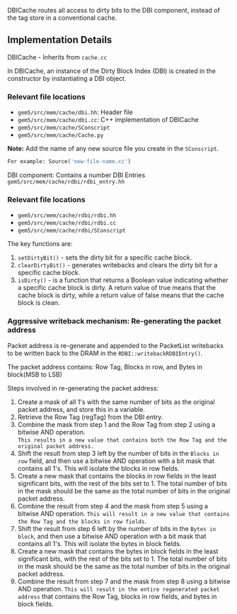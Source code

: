 DBICache routes all access to dirty bits to the DBI component, instead of the tag store in a conventional cache.   

## Implementation Details

DBICache - Inherits from `cache.cc` 

In DBICache, an instance of the Dirty Block Index (DBI) is created in the constructor by instantiating a DBI object.

### Relevant file locations
- `gem5/src/mem/cache/dbi.hh`: Header file
- `gem5/src/mem/cache/dbi.cc`: C++ implementation of DBICache
- `gem5/src/mem/cache/SConscript`
- `gem5/src/mem/cache/Cache.py`

**Note:** Add the name of any new source file you create in the `SConscript`.    

``` python
For example: Source('new-file-name.cc')
```

DBI component: Contains a number DBI Entries `gem5/src/mem/cache/rdbi/rdbi_entry.hh`

### Relevant file locations

- `gem5/src/mem/cache/rdbi/rdbi.hh `
- `gem5/src/mem/cache/rdbi/rdbi.cc`
- `gem5/src/mem/cache/rdbi/SConscript`   

The key functions are:

1. `setDirtyBit()` - sets the dirty bit for a specific cache block.  
2. `clearDirtyBit()` - generates writebacks and clears the dirty bit for a specific cache block.  
3. `isDirty()` - is a function that returns a Boolean value indicating whether a specific cache block is dirty. A return value of true means that the cache block is dirty, while a return value of false means that the cache block is clean.

### Aggressive writeback mechanism: Re-generating the packet address 

Packet address is re-generate and appended to the PacketList writebacks to be written back to the DRAM in the `RDBI::writebackRDBIEntry()`.

The packet address contains: Row Tag, Blocks in row, and Bytes in block(MSB to LSB)

Steps involved in re-generating the packet address:

1. Create a mask of all 1's with the same number of bits as the original packet address, and store this in a variable.   
2. Retrieve the Row Tag (regTag) from the DBI entry.    
3. Combine the mask from step 1 and the Row Tag from step 2 using a bitwise AND operation.    
`This results in a new value that contains both the Row Tag and the original packet address.`   
4. Shift the result from step 3 left by the number of bits in the `Blocks in row` field, and then use a bitwise AND operation with a bit mask that contains all 1's. This will isolate the blocks in row fields.   
5. Create a new mask that contains the blocks in row fields in the least significant bits, with the rest of the bits set to 1. The total number of bits in the mask should be the same as the total number of bits in the original packet address.    
6. Combine the result from step 4 and the mask from step 5 using a bitwise AND operation. `This will result in a new value that contains the Row Tag and the blocks in row fields`.    
7. Shift the result from step 6 left by the number of bits in the `Bytes in block`, and then use a bitwise AND operation with a bit mask that contains all 1's. This will isolate the bytes in block fields.   
8. Create a new mask that contains the bytes in block fields in the least significant bits, with the rest of the bits set to 1. The total number of bits in the mask should be the same as the total number of bits in the original packet address.   
9. Combine the result from step 7 and the mask from step 8 using a bitwise AND operation. `This will result in the entire regenerated packet address` that contains the Row Tag, blocks in row fields, and bytes in block fields.
